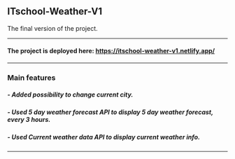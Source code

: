 ## ITschool-Weather-V1
The final version of the project.
<hr>

#### The project is deployed here: https://itschool-weather-v1.netlify.app/
<hr>

### Main features
##### - Added possibility to change current city.
##### - Used 5 day weather forecast API to display 5 day weather forecast, every 3 hours.
##### - Used Current weather data API to display current weather info.
<hr>
